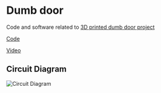 # Dumb door

Code and software related to [3D printed dumb door project](https://github.com/gardehal/3d-printing/tree/main/created/dumb-door)
 
[Code](./TODO.ino)
 
[Video](./TODO.mp4)
 
## Circuit Diagram
 
![Circuit Diagram](./TODO.png)